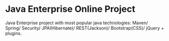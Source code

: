 Java Enterprise Online Project 
===============================

Java Enterprise project with most popular java technologies:
Maven/ Spring/ Security/ JPA(Hibernate)/ REST(Jackson)/ Bootstrap(CSS)/ jQuery + plugins.

